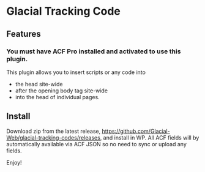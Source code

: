 # Glacial Tracking Code

## Features

### **You must have ACF Pro installed and activated to use this plugin.**

This plugin allows you to insert scripts or any code into

* the head site-wide
* after the opening body tag site-wide
* into the head of individual pages.

## Install

Download zip from the latest release, https://github.com/Glacial-Web/glacial-tracking-codes/releases, and install in WP. All ACF fields will by automatically available via ACF JSON so
no need to sync or upload any fields.

Enjoy!
